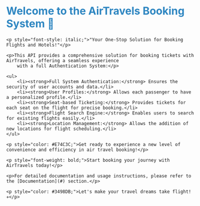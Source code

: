 <!DOCTYPE html>
<html lang="en">

<head>
    <meta charset="UTF-8">
    <meta http-equiv="X-UA-Compatible" content="IE=edge">
    <meta name="viewport" content="width=device-width, initial-scale=1.0">
    <title>AirTravels Booking System</title>
</head>

<body>
    <h1 style="color: #2E86C1;">Welcome to the AirTravels Booking System 🏪</h1>

    <p style="font-style: italic;">"Your One-Stop Solution for Booking Flights and Hotels!"</p>

    <p>This API provides a comprehensive solution for booking tickets with AirTravels, offering a seamless experience
        with a full Authentication System:</p>

    <ul>
        <li><strong>Full System Authentication:</strong> Ensures the security of user accounts and data.</li>
        <li><strong>User Profiles:</strong> Allows each passenger to have a personalized profile.</li>
        <li><strong>Seat-based Ticketing:</strong> Provides tickets for each seat on the flight for precise booking.</li>
        <li><strong>Flight Search Engine:</strong> Enables users to search for existing flights easily.</li>
        <li><strong>Location Management:</strong> Allows the addition of new locations for flight scheduling.</li>
    </ul>

    <p style="color: #E74C3C;">Get ready to experience a new level of convenience and efficiency in air travel booking!</p>

    <p style="font-weight: bold;">Start booking your journey with AirTravels today!</p>

    <p>For detailed documentation and usage instructions, please refer to the [Documentation](#) section.</p>

    <p style="color: #3498DB;">Let's make your travel dreams take flight! ✈️</p>
</body>

</html>
